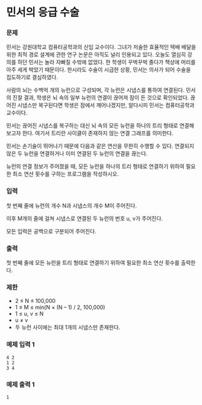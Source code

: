# 민서의 응급 수술

### 문제

민서는 강원대학교 컴퓨터공학과의 신임 교수이다. 그녀가 저술한 효율적인 택배 배달을 위한 최적 경로 설계에 관한 연구 논문은 아직도 널리 인용되고 있다. 오늘도 열심히 강의를 하던 민서는 놀라 자빠질 수밖에 없었다. 한 학생이 꾸벅꾸벅 졸다가 책상에 머리를 아주 세게 박았기 때문이다. 한시라도 수술이 시급한 상황, 민서는 의사가 되어 수술을 집도하기로 결심하였다.

사람의 뇌는 수백억 개의 뉴런으로 구성되며, 각 뉴런은 시냅스를 통하여 연결된다. 민서의 진찰 결과, 학생은 뇌 속의 일부 뉴런의 연결이 끊어져 잠이 든 것으로 확인되었다. 끊어진 시냅스만 복구된다면 학생은 잠에서 깨어나겠지만, 알다시피 민서는 컴퓨터공학과 교수이다.

민서는 끊어진 시냅스를 복구하는 대신 뇌 속의 모든 뉴런을 하나의 트리 형태로 연결해보고자 한다. 여기서 트리란 사이클이 존재하지 않는 연결 그래프를 의미한다.

민서는 손기술이 뛰어나기 때문에 다음과 같은 연산을 무한히 수행할 수 있다. 연결되지 않은 두 뉴런을 연결하거나 이미 연결된 두 뉴런의 연결을 끊는다.

뉴런의 연결 정보가 주어졌을 때, 모든 뉴런을 하나의 트리 형태로 연결하기 위하여 필요한 최소 연산 횟수를 구하는 프로그램을 작성하시오.

### 입력

첫 번째 줄에 뉴런의 개수 N과 시냅스의 개수 M이 주어진다.

이후 M개의 줄에 걸쳐 시냅스로 연결된 두 뉴런의 번호 u, v가 주어진다.

모든 입력은 공백으로 구분되어 주어진다.

### 출력

첫 번째 줄에 모든 뉴런을 트리 형태로 연결하기 위하여 필요한 최소 연산 횟수를 출력한다.

### 제한

- 2 ≤ N ≤ 100,000
- 1 ≤ M ≤ min(N × (N – 1) / 2, 100,000)
- 1 ≤ u, v ≤ N
- u ≠ v
- 두 뉴런 사이에는 최대 1개의 시냅스만 존재한다.

### 예제 입력 1 

~~~
4 2
1 2
3 4
~~~

### 예제 출력 1 

~~~
1
~~~